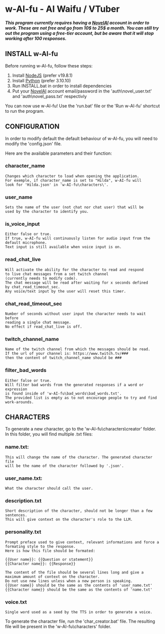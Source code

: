 
# w-AI-fu - AI Waifu / VTuber

***This program currently requires having a [NovelAI](https://novelai.net/) account in order to work. These are not free and go from 10$ to 25$ a month. You can still try out the program using a free-tier account, but be aware that it will stop working after 100 responses.***

## INSTALL w-AI-fu

Before running w-AI-fu, follow these steps:

1. Install [NodeJS](https://nodejs.org/en/download/releases) (prefer v19.8.1)
2. Install [Python](https://www.python.org/downloads/) (prefer 3.10.10)
3. Run INSTALL.bat in order to install dependencies
4. Put your [NovelAI](https://novelai.net/) account email/password in the 'auth\novel_user.txt' and 'auth\novel_pass.txt' respectivly

You can now use w-AI-fu!
Use the 'run.bat' file or the 'Run w-AI-fu' shortcut to run the program.




## CONFIGURATION

In order to modify default the default behaviour of w-AI-fu,
you will need to modify the 'config.json' file.

Here are the available parameters and their function:

### character_name

	Changes which character to load when opening the application.
	For exemple, if character_name is set to "Hilda", w-AI-fu will
	look for 'Hilda.json' in 'w-AI-fu\characters\'.

### user_name

	Sets the name of the user (not chat nor chat user) that will be
	used by the character to identify you.

### is_voice_input

	Either false or true.
	If true, w-AI-fu will continuously listen for audio input from the
	default microphone.
	Text input is still available when voice input is on.

### read_chat_live

	Will activate the ability for the character to read and respond
	to live chat messages from a set twitch channel
	(currently needs to modify code).
	The chat message will be read after waiting for x seconds defined
	by chat_read_timeout_sec.
	Any voice/text input by the user will reset this timer.

### chat_read_timeout_sec

	Number of seconds without user input the character needs to wait before
	reading a single chat message.
	No effect if read_chat_live is off.

### twitch_channel_name

	Name of the twitch channel from which the messages should be read.
	If the url of your channel is: https://www.twitch.tv/###
	then the content of twitch_channel_name should be ###

### filter_bad_words

	Either false or true.
	Will filter bad words from the generated responses if a word or expression
	is found inside of 'w-AI-fu\bad_words\bad_words.txt'.
	The provided list is empty as to not encourage people to try and find
	work-arounds.




## CHARACTERS

To generate a new character, go to the 'w-AI-fu\characters\creator\' folder.
In this folder, you will find multiple .txt files:

### name.txt:

	This will change the name of the character. The generated character file
	will be the name of the character followed by '.json'.

### user_name.txt:

	What the character should call the user.

### description.txt

	Short description of the character, should not be longer than a few sentences.
	This will give context on the character's role to the LLM.

### personality.txt

	Prompt preface used to give context, relevant informations and force a formating style to the response.
	Here is how this file should be formated:
	
	{{User name}}: {{Question or statement}}
	{{Character name}}: {{Response}}

	The content of the file should be several lines long and give a maximum amount of context on the character.
	Do not use new lines unless when a new person is speaking.
	{{User name}} should be the same as the contents of 'user_name.txt'
	{{Character name}} should be the same as the contents of 'name.txt'

### voice.txt

	Single word used as a seed by the TTS in order to generate a voice.

To generate the character file, run the 'char_creator.bat' file. The resulting file will be present in the 'w-AI-fu\characters\' folder.
